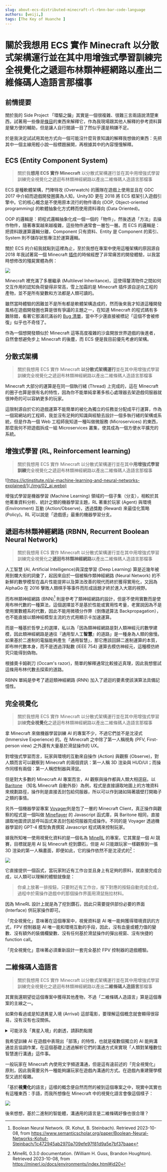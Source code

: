 ```yaml
---
slug: about-ecs-distributed-minecraft-rl-rbnn-bar-code-language
authors: [weiji,]
tags: [The Key of Huanche ]
--- 
```


# 關於我想用 ECS 實作 Minecraft 以分散式架構運行並在其中用增強式學習訓練完全視覺化之遞迴布林類神經網路以產出二維條碼人造語言那檔事

<head>
  <meta property="og:image" content="https://raw.githubusercontent.com/FlySkyPie/flyskypie.github.io/main/blog/2023-10-07_about-ecs-distributed-minecraft-rl-rbnn-bar-code-language/img/00_hero.webp" />
</head>

## 前情提要

關於我的 Side Project 「環驅之鑰」其實是一個很複雜、很難三言兩語說清楚東西，試著用一些像是[條目](https://flyskypie.github.io/docs/the-key-of-huanche/)的東西來解釋它，作為我現場跟其他人解釋的參考資料算是蠻方便的輔助，但是讓人自行閱讀一目了然似乎還是稍嫌不足。

於是我決定試試用其他方式向一個可能沒什麼背景知識的解釋我想做的東西：先把其中一個主線用輕小說一般標題展開，再根據其中的內容慢慢解釋。

## ECS (Entity Component System)

> 關於我**想用 ECS 實作 Minecraft** 以分散式架構運行並在其中用增強式學習訓練完全視覺化之遞迴布林類神經網路以產出二維條碼人造語言那檔事

ECS 是種軟體架構，鬥陣特攻 (Overwatch) 的團隊在遊戲上使用並且在 GDC 2017 中介紹而遊戲開發圈廣為人知，Unity3D 更在 2018 將 ECS 框架引入遊戲引擎中。它的核心概念是不使用原本流行的物件導向 (OOP, Object-oriented programming) 的軟體抽象化方式轉而使用資料導向 (Data Oriented)。

OOP 的邏輯是：把程式邏輯抽象化成一個一個的「物件」，然後透過「方法」去操作物件，隨著專案越來越複雜，這些物件通常會一層包一層。而 ECS 的邏輯是：把資料跟運算邏輯分離，Component 只有資料、Entity 是 Component 的索引、System 則不儲存狀態專注於運算邏輯。

關於 ECS 的介紹我就點到這裡為止，至於我想在專案中使用這種架構的原因源自 2018 年我試著寫一個 Minecraft [插件](https://youtu.be/vH0KOeijNeQ?si=NnObrN-XhnVk9zFc)的時候經歷了非常痛苦的開發體驗，以我當時想修改的殭屍實體為例：

![](./img/01_minecraft-npc.webp)

Minecraft 裡充滿了多層繼承 (Multilevel Inheritance)，這使得釐清物件之間如何交互作用的認知負荷變得非常高，雪上加霜的是 Minecraft 插件源自逆向工程的產物，並不是所有變數和方法都是人類可讀的。

雖然當時體驗的困難並不是所有都是軟體架構造成的，然而後來我才知道這種開發風格在遊戲開發圈也算是很有爭議的主題之一，在知道 Minecraft 的程式碼有多難除錯，看著它那滿坑滿谷的 [Bug 清單](https://bugs.mojang.com/projects/MC/issues)，當中不少還直接被標記「這個不會被修復」似乎也不奇怪了。

作為一個想開發類似於 Minecraft 這等高度複雜的沙盒開放世界遊戲的後進者，自然會想避免步上 Minecraft 的後塵，而 ECS 便是我目前優先考慮的架構。

## 分散式架構

> 關於我想用 ECS 實作 Minecraft **以分散式架構運行**並在其中用增強式學習訓練完全視覺化之遞迴布林類神經網路以產出二維條碼人造語言那檔事

Minecraft 大部分的運算是在同一個執行緒 (Thread) 上完成的，這在 Minecraft 的圈子也算是很有名的特性，因為你不能單純拿著多核心處理器去架遊戲伺服器就很神奇的可以容納更多的玩家。

這限制源自於它的遊戲運算不能簡單的被化為獨立的任務並分配成平行運算，作為一個寫網站的工程師，我並沒有足夠的知識與經驗去設計一個多執行緒的架構或系統，但是作為一個 Web 工程師我知道一種叫做微服務 (Microservices) 的東西，那麼我何不把遊戲拆成一組 Microservices 叢集，使其成為一個方便水平擴充的系統。

## 增強式學習 (RL, Reinforcement learning)

> 關於我想用 ECS 實作 Minecraft 以分散式架構運行並在其中**用增強式學習訓練**完全視覺化之遞迴布林類神經網路以產出二維條碼人造語言那檔事

![https://ictinstitute.nl/ai-machine-learning-and-neural-networks-explained/](./img/02_ai.webp)

增強式學習是機器學習 (Machine Learning) 領域的一個子集（分支），相較於其他著重資料分析、統計之類的機器學習主題，RL 著重於玩家 (Agent) 與環境 (Environment) 互動 (Action/Observe)，透過獎勵 (Reward) 來最佳化策略 (Policy)。RL 可以說是「遊戲感」最重的機器學習分支。

## 遞迴布林類神經網路 (RBNN, Recurrent Boolean Neural Network)

> 關於我想用 ECS 實作 Minecraft 以分散式架構運行並在其中用增強式學習訓練完全視覺化之**遞迴布林類神經網路**以產出二維條碼人造語言那檔事

人工智慧 (AI, Artificial Intelligence)與深度學習 (Deep Learning) 算是近幾年被用到爛大街的詞彙了，起因來自於一個被稱作類神經網路 (Neural Network) 的不新鮮的數學模型在晶片性能提昇以及算法改善的現代而終於獲得實用化，又因為 AlphaGo 在 2016 擊敗人類棋手等事件而形成話題才終於進入大眾的視野。

而布林類神經網路 (BNN)[^bnn] 則是參考了類神經網路的設計，但是不使用實數而是使用布林代數的一種算法，這個選擇並不是基於性能或實用性考量，老實說因為不是使用實數體系的代數，因此不能用微積分作弊（倒傳遞算法 Backpropagation），也不能直接以類神經模型主流的方式用顯示卡加速運算。

而是一種基於哲學上的選擇，私以為「因為類神經網路是對人類神經元的數學建模，因此類神經網路是通往『通用型人工**智慧**』的道路」是一種身為人類的傲慢。如果基於二進制的電腦能夠產生「通用智慧」，那它應該回歸二進制運算的本質，即布林代數本身，而不是透過浮點數 (IEEE 754) 運算去模仿神經元，這種模仿終究只能得到偽物。

根據奧卡姆剃刀 (Occam's razor)，簡單的解釋通常比較接近真理，因此我想嘗試這條用布林代數去探索的道路。

RBNN 單純是參考了遞迴類神經網路 (RNN) 加入了遞迴的要素使該演算法具備記憶性。

[^bnn]: Boolean Neural Network. (R. Kohut, B. Steinbach). Retrieved 2023-10-08, from https://www.semanticscholar.org/paper/Boolean-Neural-Networks-Kohut-Steinbach/1c472945ab2970a709efe97f81d9a5e7bf37baae

## 完全視覺化

> 關於我想用 ECS 實作 Minecraft 以分散式架構運行並在其中用增強式學習訓練**完全視覺化**之遞迴布林類神經網路以產出二維條碼人造語言那檔事

拿 Minecraft 來做機器學習訓練 AI 的專案不少，不過它們並不是沈浸式 (Immersive Experience) 的。在 Minecraft 之中除了第一人稱視角 (PFV, First-person view) 之外還有大量基於滑鼠操作的 UX。

對增強式學習而言，玩家與環境的互動來自操作 (Action) 與觀察 (Observe)，對人類而言可以觀察到 Minecraft 的兩個資訊：第一人稱 3D 渲染與 HUD/UI；而操作同樣有兩個：第一人稱控制器與滑鼠。

但是對大多數的 Minecraft AI 專案而言，AI 觀察與操作都與人類大相逕庭。以 [Baritone](https://github.com/cabaletta/baritone) （知名 Minecraft 自動外掛）為例，程式是直接讀取地圖上的方塊資料來規劃路徑，操作則是直接丟封包給伺服器，所以可以作到諸如隔著牆壁打開箱子之類的事情。

另外一個機器學習專案 [Voyager](https://github.com/MineDojo/Voyager)則是包了一層的 Minecraft Client，真正操作與觀察的程式是一個叫做 [Mineflayer](https://github.com/PrismarineJS/mineflayer) 的 Javascript 函式庫，與 Baritone 相同，直接讀取地圖資訊並呼叫函式來丟封包給伺服器完成操作。不同的是 Voyager 透過機器學習的 GPT-4 模型負責撰寫 Javascript 程式碼來控制玩家。

據我所知唯一使用視覺化資料的是一個名為 [MineRL](https://minerl.io/) 的專案，它其實是一個 AI 競賽，目標就是用 AI 玩 Minecraft 挖到鑽石，但是 AI 只能跟玩家一樣觀察到一張 3D 渲染的第一人稱畫面，即便如此，它的操作依然不是沈浸式的[^minerl-api]：

![](./img/03_minerl-action.webp)

它直接提供一個函式，當玩家附近有工作台並且身上有足夠的原料，就直接完成合成，以人類可以理解的體驗就像是：
> 你桌上放著一排按鈕，只要附近有工作台，按下對應的按鈕自動完成合成，過程中於需操作遊戲中的那個操作界面用滑鼠拖拉材料。

因為 MineRL 設計上就是為了挖到鑽石，因此只需要提供部份必要的界面 (Interface) 供玩家操作即可。

「完全視覺化」意味著在這個專案中，視覺資料是 AI 唯一能夠獲得環境資訊的方式，FPV 控制器是 AI 唯一能和環境互動的手段，因此，沒有血量或體力值的變數、沒有額外的裝備欄變數、沒有任何基於滑鼠操作的彈出視窗、沒有快捷的 function call。

「完全視覺化」意味著必須重新設計一套完全基於 FPV 控制器的遊戲體驗。

[^minerl-api]: MineRL 0.3.0 documentation. (William H. Guss, Brandon Houghton). Retrieved 2023-10-08, from https://minerl.io/docs/environments/index.html#id20

## 二維條碼人造語言

> 關於我想用 ECS 實作 Minecraft 以分散式架構運行並在其中用增強式學習訓練完全視覺化之遞迴布林類神經網路以產出**二維條碼人造語言**那檔事

其實我還期望從這個專案中獲得其他產物，不過「二維條碼人造語言」算是這個專案的主線之一。

如果你看過或是知道異星入境 (Arrival) 這部電影，要理解這個概念就會顯得很容易，沒有沒有也沒關係。


<details>
  <summary>可能涉及「異星入境」的劇透，請斟酌點閱</summary>
  <div>
    <div>劇中的外星人不具備基於聲音的「語言」，</div>
     <div>它們透過操控懸浮的沙粒構成文字來傳達意思：</div>
     {/**<img src="./img/05_arrival.webp" alt="https://brand-new-life.org/b-n-l/learning-from-time/" />*/}
     <img 
       src={require("./img/05_arrival.webp").default} 
       alt="https://brand-new-life.org/b-n-l/learning-from-time/" />
   

<!-- ![https://brand-new-life.org/b-n-l/learning-from-time/](./img/05_arrival.webp) -->
  </div>
</details>

我希望訓練 AI 在遊戲中表現出「部落」的特性，也就是複數個獨立的 AI 能夠溝通並且協調作業，在這個基礎上透過解析它們的溝通方式來實現「人類對某種數位智慧進行溝通」這件事。

一般玩家在 Minecraft 內使用文字頻道溝通，但是這有違前述的「完全視覺化」原則，因此我需要另外一種能夠讓玩家在遊戲內溝通的方式。在遊戲內重建聲學模型又過於複雜。

「基於**視覺化**的語言」這樣的概念便自然而然的被到這個專案之中，現實中其實也有這種東西：手語，而我所想像在 Minecraft 中的視覺化語言會像這個樣子：

![](./img/04_barcode_language.svg)

後來想想，基於二進制的智能體，溝通用的語言是二維條碼好像也很合理？